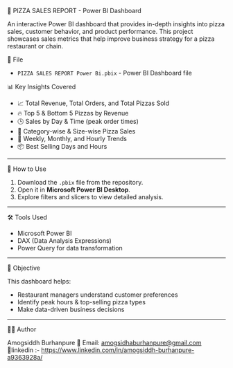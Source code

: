 🍕 PIZZA SALES REPORT - Power BI Dashboard

An interactive Power BI dashboard that provides in-depth insights into pizza sales, customer behavior, and product performance. This project showcases sales metrics that help improve business strategy for a pizza restaurant or chain.



 📁 File

- `PIZZA SALES REPORT Power Bi.pbix` - Power BI Dashboard file


 📊 Key Insights Covered

- 📈 Total Revenue, Total Orders, and Total Pizzas Sold
- 🔥 Top 5 & Bottom 5 Pizzas by Revenue
- 🕒 Sales by Day & Time (peak order times)
- 🧀 Category-wise & Size-wise Pizza Sales
- 📍 Weekly, Monthly, and Hourly Trends
- 📦 Best Selling Days and Hours

---

 🚀 How to Use

1. Download the `.pbix` file from the repository.
2. Open it in **Microsoft Power BI Desktop**.
3. Explore filters and slicers to view detailed analysis.

---

 🛠 Tools Used

- Microsoft Power BI
- DAX (Data Analysis Expressions)
- Power Query for data transformation

---

🎯 Objective

This dashboard helps:
- Restaurant managers understand customer preferences
- Identify peak hours & top-selling pizza types
- Make data-driven business decisions

---

👨‍💻 Author

Amogsiddh Burhanpure 
📧 Email: amogsidhaburhanpure@gmail.com 
🔗linkedin :- https://www.linkedin.com/in/amogsiddh-burhanpure-a9363928a/ 

